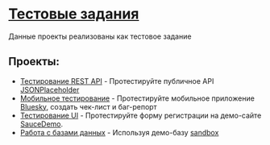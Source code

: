 # [Тестовые задания](https://docs.google.com/document/d/1l4kdinXmpVy0o2t_sBG84ygSiLd33v5gH9Srb8fHg4Y/edit?pli=1&tab=t.0)

Данные проекты реализованы как тестовое задание


## Проекты:

* [Тестирование REST API](https://github.com/istrybuk/Test-task/tree/main/Patres/api) - Протестируйте публичное API [JSONPlaceholder](https://jsonplaceholder.typicode.com/)
* [Мобильное тестирование](https://docs.google.com/spreadsheets/d/1K89FWurXPCiGiIvIsLm1ciLircIbUaYgPz1km5whLQ4/edit?usp=sharing) - Протестируйте мобильное приложение [Bluesky](https://apps.apple.com/us/app/bluesky-social/id6444370199), создать чек-лист и баг-репорт
* [Тестирование UI](https://github.com/istrybuk/Test-task/tree/main/Patres/ui) - Протестируйте форму регистрации на демо-сайте [SauceDemo](https://www.saucedemo.com/).
* [Работа с базами данных]() - Используя демо-базу [sandbox](https://sql-academy.org/ru/sandbox)
